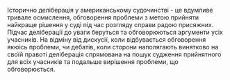 Історично деліберація у американському судочинстві - це вдумливе тривале осмислення, обговорення проблеми з метою прийняти найкраще рішення у суді під час розгляду справи радою присяжних. Підчас деліберації до уваги беруться та обговорюються аргументи усіх учасників. На відміну від дискусії, коли відбувається обговорення якюісь проблеми, чи дебатів, коли сторони наполягають винятково на своїй правоті деліберація спрямована на пошук судження прийнятного для всіх учасників та подальше вирішення проблеми, що обговорюється.